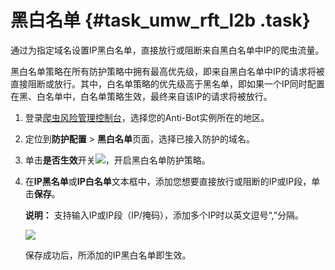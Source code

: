 # 黑白名单 {#task_umw_rft_l2b .task}

通过为指定域名设置IP黑白名单，直接放行或阻断来自黑白名单中IP的爬虫流量。

黑白名单策略在所有防护策略中拥有最高优先级，即来自黑白名单中IP的请求将被直接阻断或放行。其中，白名单策略的优先级高于黑名单，即如果一个IP同时配置在黑、白名单中，白名单策略生效，最终来自该IP的请求将被放行。

1.  登录[爬虫风险管理控制台](https://yundun.console.aliyun.com/?p=antibot)，选择您的Anti-Bot实例所在的地区。 
2.  定位到**防护配置** \> **黑白名单**页面，选择已接入防护的域名。 
3.  单击**是否生效**开关![](http://static-aliyun-doc.oss-cn-hangzhou.aliyuncs.com/assets/img/15835/155644636335020_zh-CN.png)，开启黑白名单防护策略。 
4.  在**IP黑名单**或**IP白名单**文本框中，添加您想要直接放行或阻断的IP或IP段，单击**保存**。 

    **说明：** 支持输入IP或IP段（IP/掩码），添加多个IP时以英文逗号“,”分隔。

    ![](http://static-aliyun-doc.oss-cn-hangzhou.aliyuncs.com/assets/img/15831/15564463637160_zh-CN.png)

    保存成功后，所添加的IP黑白名单即生效。



